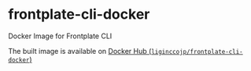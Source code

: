 # frontplate-cli-docker
Docker Image for Frontplate CLI

The built image is available on [Docker Hub (`liginccojp/frontplate-cli-docker`)](https://hub.docker.com/r/liginccojp/frontplate-cli-docker/)
